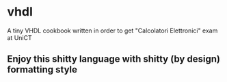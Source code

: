 # vhdl
A tiny VHDL cookbook written in order to get "Calcolatori Elettronici" exam at UniCT

## Enjoy this shitty language with shitty (by design) formatting style
